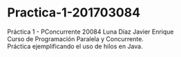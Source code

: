 # Practica-1-201703084  
Práctica 1 - PConcurrente 20084 Luna Díaz Javier Enrique  
Curso de Programación Paralela y Concurrente.  
Práctica ejemplificando el uso de hilos en Java.
